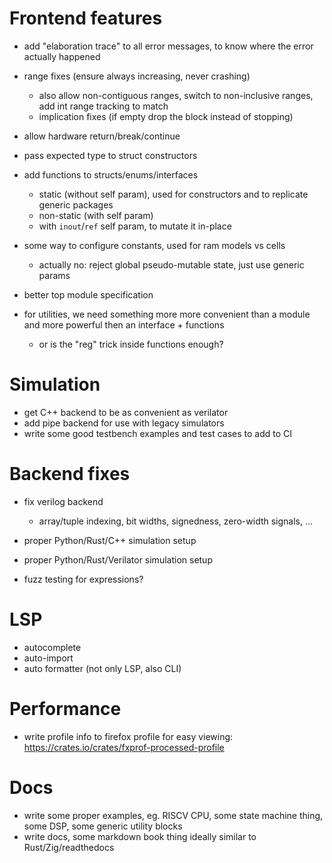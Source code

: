 # Frontend features

* add "elaboration trace" to all error messages, to know where the error actually happened

* range fixes (ensure always increasing, never crashing)
  * also allow non-contiguous ranges, switch to non-inclusive ranges, add int range tracking to match
  * implication fixes (if empty drop the block instead of stopping)

* allow hardware return/break/continue
* pass expected type to struct constructors
* add functions to structs/enums/interfaces
  * static (without self param), used for constructors and to replicate generic packages
  * non-static (with self param)
  * with `inout`/`ref` self param, to mutate it in-place

* some way to configure constants, used for ram models vs cells
  * actually no: reject global pseudo-mutable state, just use generic params
* better top module specification

* for utilities, we need something more more convenient than a module and more powerful then an interface + functions
  * or is the "reg" trick inside functions enough?

# Simulation

* get C++ backend to be as convenient as verilator
* add pipe backend for use with legacy simulators
* write some good testbench examples and test cases to add to CI

# Backend fixes

* fix verilog backend
  * array/tuple indexing, bit widths, signedness, zero-width signals, ...
* proper Python/Rust/C++ simulation setup
* proper Python/Rust/Verilator simulation setup

* fuzz testing for expressions?

# LSP

* autocomplete
* auto-import
* auto formatter (not only LSP, also CLI)

# Performance

* write profile info to firefox profile for easy viewing: https://crates.io/crates/fxprof-processed-profile

# Docs

* write some proper examples, eg. RISCV CPU, some state machine thing, some DSP, some generic utility blocks
* write docs, some markdown book thing ideally similar to Rust/Zig/readthedocs
